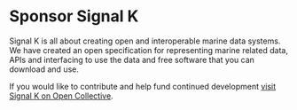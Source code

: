 
# Sponsor Signal K

Signal K is all about creating open and interoperable marine data systems. We have created an open specification for representing marine related data, APIs and interfacing to use the data and free software that you can download and use.

If you would like to contribute and help fund continued development [visit Signal K on Open Collective](https://opencollective.com/signalk).

